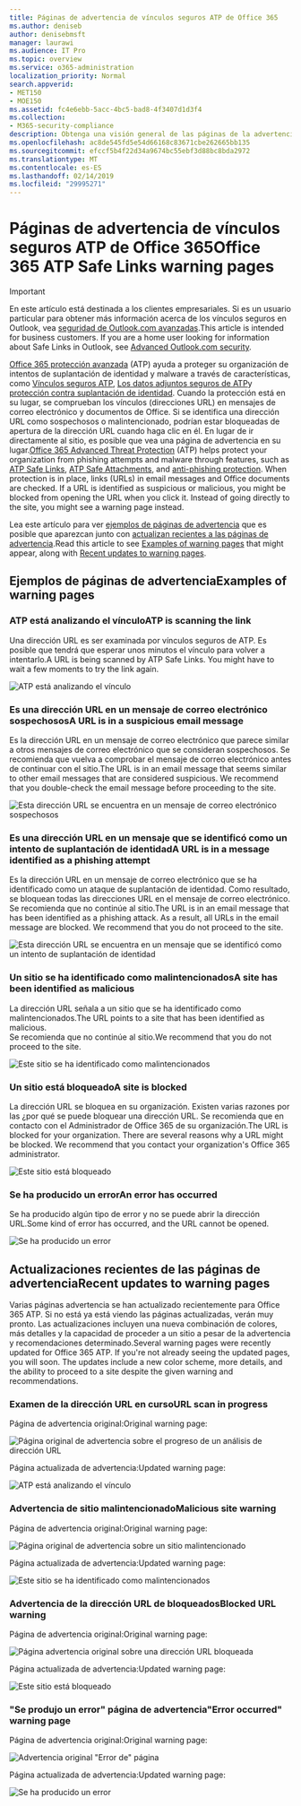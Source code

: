 ```yaml
---
title: Páginas de advertencia de vínculos seguros ATP de Office 365
ms.author: deniseb
author: denisebmsft
manager: laurawi
ms.audience: IT Pro
ms.topic: overview
ms.service: o365-administration
localization_priority: Normal
search.appverid:
- MET150
- MOE150
ms.assetid: fc4e6ebb-5acc-4bc5-bad8-4f3407d1d3f4
ms.collection:
- M365-security-compliance
description: Obtenga una visión general de las páginas de la advertencia que es posible que vea cuando la protección de amenaza avanzada de Office 365 está en el trabajo.
ms.openlocfilehash: ac8de545fd5e54d66168c83671cbe262665bb135
ms.sourcegitcommit: efccf5b4f22d34a9674bc55ebf3d88bc8bda2972
ms.translationtype: MT
ms.contentlocale: es-ES
ms.lasthandoff: 02/14/2019
ms.locfileid: "29995271"
---
```

# <a name="office-365-atp-safe-links-warning-pages"></a><span data-ttu-id="553a6-103">Páginas de advertencia de vínculos seguros ATP de Office 365</span><span class="sxs-lookup"><span data-stu-id="553a6-103">Office 365 ATP Safe Links warning pages</span></span>

> [!IMPORTANT]
> <span data-ttu-id="553a6-p101">En este artículo está destinada a los clientes empresariales. Si es un usuario particular para obtener más información acerca de los vínculos seguros en Outlook, vea [seguridad de Outlook.com avanzadas](https://support.office.com/article/advanced-outlook-com-security-for-office-365-subscribers-882d2243-eab9-4545-a58a-b36fee4a46e2).</span><span class="sxs-lookup"><span data-stu-id="553a6-p101">This article is intended for business customers. If you are a home user looking for information about Safe Links in Outlook, see [Advanced Outlook.com security](https://support.office.com/article/advanced-outlook-com-security-for-office-365-subscribers-882d2243-eab9-4545-a58a-b36fee4a46e2).</span></span>

<span data-ttu-id="553a6-p102">[Office 365 protección avanzada](office-365-atp.md) (ATP) ayuda a proteger su organización de intentos de suplantación de identidad y malware a través de características, como [Vínculos seguros ATP](atp-safe-links.md), [Los datos adjuntos seguros de ATP](atp-safe-attachments.md)y [protección contra suplantación de identidad](anti-phishing-protection.md). Cuando la protección está en su lugar, se comprueban los vínculos (direcciones URL) en mensajes de correo electrónico y documentos de Office. Si se identifica una dirección URL como sospechosos o malintencionado, podrían estar bloqueadas de apertura de la dirección URL cuando haga clic en él. En lugar de ir directamente al sitio, es posible que vea una página de advertencia en su lugar.</span><span class="sxs-lookup"><span data-stu-id="553a6-p102">[Office 365 Advanced Threat Protection](office-365-atp.md) (ATP) helps protect your organization from phishing attempts and malware through features, such as [ATP Safe Links](atp-safe-links.md), [ATP Safe Attachments](atp-safe-attachments.md), and [anti-phishing protection](anti-phishing-protection.md). When protection is in place, links (URLs) in email messages and Office documents are checked. If a URL is identified as suspicious or malicious, you might be blocked from opening the URL when you click it. Instead of going directly to the site, you might see a warning page instead.</span></span> 
  
<span data-ttu-id="553a6-110">Lea este artículo para ver [ejemplos de páginas de advertencia](atp-safe-links-warning-pages.md#examples) que es posible que aparezcan junto con [actualizan recientes a las páginas de advertencia](atp-safe-links-warning-pages.md#updates).</span><span class="sxs-lookup"><span data-stu-id="553a6-110">Read this article to see [Examples of warning pages](atp-safe-links-warning-pages.md#examples) that might appear, along with [Recent updates to warning pages](atp-safe-links-warning-pages.md#updates).</span></span>
  
## <a name="examples-of-warning-pages"></a><span data-ttu-id="553a6-111">Ejemplos de páginas de advertencia</span><span class="sxs-lookup"><span data-stu-id="553a6-111">Examples of warning pages</span></span>

### <a name="atp-is-scanning-the-link"></a><span data-ttu-id="553a6-112">ATP está analizando el vínculo</span><span class="sxs-lookup"><span data-stu-id="553a6-112">ATP is scanning the link</span></span>

<span data-ttu-id="553a6-p103">Una dirección URL es ser examinada por vínculos seguros de ATP. Es posible que tendrá que esperar unos minutos el vínculo para volver a intentarlo.</span><span class="sxs-lookup"><span data-stu-id="553a6-p103">A URL is being scanned by ATP Safe Links. You might have to wait a few moments to try the link again.</span></span>

![ATP está analizando el vínculo](media/ee8dd5ed-6b91-4248-b054-12b719e8d0ed.png)

### <a name="a-url-is-in-a-suspicious-email-message"></a><span data-ttu-id="553a6-116">Es una dirección URL en un mensaje de correo electrónico sospechosos</span><span class="sxs-lookup"><span data-stu-id="553a6-116">A URL is in a suspicious email message</span></span>

<span data-ttu-id="553a6-p104">Es la dirección URL en un mensaje de correo electrónico que parece similar a otros mensajes de correo electrónico que se consideran sospechosos. Se recomienda que vuelva a comprobar el mensaje de correo electrónico antes de continuar con el sitio.</span><span class="sxs-lookup"><span data-stu-id="553a6-p104">The URL is in an email message that seems similar to other email messages that are considered suspicious. We recommend that you double-check the email message before proceeding to the site.</span></span>

![Esta dirección URL se encuentra en un mensaje de correo electrónico sospechosos](media/33f57923-23e3-4b0f-838b-6ad589ba897b.png)

### <a name="a-url-is-in-a-message-identified-as-a-phishing-attempt"></a><span data-ttu-id="553a6-120">Es una dirección URL en un mensaje que se identificó como un intento de suplantación de identidad</span><span class="sxs-lookup"><span data-stu-id="553a6-120">A URL is in a message identified as a phishing attempt</span></span>

<span data-ttu-id="553a6-p105">Es la dirección URL en un mensaje de correo electrónico que se ha identificado como un ataque de suplantación de identidad. Como resultado, se bloquean todas las direcciones URL en el mensaje de correo electrónico. Se recomienda que no continúe al sitio.</span><span class="sxs-lookup"><span data-stu-id="553a6-p105">The URL is in an email message that has been identified as a phishing attack. As a result, all URLs in the email message are blocked. We recommend that you do not proceed to the site.</span></span>

![Esta dirección URL se encuentra en un mensaje que se identificó como un intento de suplantación de identidad](media/6e544a28-0604-4821-aba6-d5a57bb917e5.png)

### <a name="a-site-has-been-identified-as-malicious"></a><span data-ttu-id="553a6-125">Un sitio se ha identificado como malintencionados</span><span class="sxs-lookup"><span data-stu-id="553a6-125">A site has been identified as malicious</span></span>

<span data-ttu-id="553a6-126">La dirección URL señala a un sitio que se ha identificado como malintencionados.</span><span class="sxs-lookup"><span data-stu-id="553a6-126">The URL points to a site that has been identified as malicious.</span></span>  <br/> <span data-ttu-id="553a6-127">Se recomienda que no continúe al sitio.</span><span class="sxs-lookup"><span data-stu-id="553a6-127">We recommend that you do not proceed to the site.</span></span>

![Este sitio se ha identificado como malintencionados](media/058883c8-23f0-4672-9c1c-66b084796177.png)

### <a name="a-site-is-blocked"></a><span data-ttu-id="553a6-129">Un sitio está bloqueado</span><span class="sxs-lookup"><span data-stu-id="553a6-129">A site is blocked</span></span>

<span data-ttu-id="553a6-p106">La dirección URL se bloquea en su organización. Existen varias razones por las ¿por qué se puede bloquear una dirección URL. Se recomienda que en contacto con el Administrador de Office 365 de su organización.</span><span class="sxs-lookup"><span data-stu-id="553a6-p106">The URL is blocked for your organization. There are several reasons why a URL might be blocked. We recommend that you contact your organization's Office 365 administrator.</span></span>

![Este sitio está bloqueado](media/6b4bda2d-a1e6-419e-8b10-588e83c3af3f.png)

### <a name="an-error-has-occurred"></a><span data-ttu-id="553a6-134">Se ha producido un error</span><span class="sxs-lookup"><span data-stu-id="553a6-134">An error has occurred</span></span>

<span data-ttu-id="553a6-135">Se ha producido algún tipo de error y no se puede abrir la dirección URL.</span><span class="sxs-lookup"><span data-stu-id="553a6-135">Some kind of error has occurred, and the URL cannot be opened.</span></span>

![Se ha producido un error](media/2f7465a4-1cf4-4c1c-b7d4-3c07e4b795b4.png)

## <a name="recent-updates-to-warning-pages"></a><span data-ttu-id="553a6-137">Actualizaciones recientes de las páginas de advertencia</span><span class="sxs-lookup"><span data-stu-id="553a6-137">Recent updates to warning pages</span></span>

<span data-ttu-id="553a6-p107">Varias páginas advertencia se han actualizado recientemente para Office 365 ATP. Si no está ya está viendo las páginas actualizadas, verán muy pronto. Las actualizaciones incluyen una nueva combinación de colores, más detalles y la capacidad de proceder a un sitio a pesar de la advertencia y recomendaciones determinado.</span><span class="sxs-lookup"><span data-stu-id="553a6-p107">Several warning pages were recently updated for Office 365 ATP. If you're not already seeing the updated pages, you will soon. The updates include a new color scheme, more details, and the ability to proceed to a site despite the given warning and recommendations.</span></span>

### <a name="url-scan-in-progress"></a><span data-ttu-id="553a6-141">Examen de la dirección URL en curso</span><span class="sxs-lookup"><span data-stu-id="553a6-141">URL scan in progress</span></span>

<span data-ttu-id="553a6-142">Página de advertencia original:</span><span class="sxs-lookup"><span data-stu-id="553a6-142">Original warning page:</span></span>

![Página original de advertencia sobre el progreso de un análisis de dirección URL](media/04368763-763f-43d6-94a4-a48291d36893.png)

<span data-ttu-id="553a6-144">Página actualizada de advertencia:</span><span class="sxs-lookup"><span data-stu-id="553a6-144">Updated warning page:</span></span>

![ATP está analizando el vínculo](media/ee8dd5ed-6b91-4248-b054-12b719e8d0ed.png)

### <a name="malicious-site-warning"></a><span data-ttu-id="553a6-146">Advertencia de sitio malintencionado</span><span class="sxs-lookup"><span data-stu-id="553a6-146">Malicious site warning</span></span>

<span data-ttu-id="553a6-147">Página de advertencia original:</span><span class="sxs-lookup"><span data-stu-id="553a6-147">Original warning page:</span></span>

![Página original de advertencia sobre un sitio malintencionado](media/b9efda09-6dd8-46ef-82cb-56e4d538b8f5.png)

<span data-ttu-id="553a6-149">Página actualizada de advertencia:</span><span class="sxs-lookup"><span data-stu-id="553a6-149">Updated warning page:</span></span>

![Este sitio se ha identificado como malintencionados](media/058883c8-23f0-4672-9c1c-66b084796177.png)

### <a name="blocked-url-warning"></a><span data-ttu-id="553a6-151">Advertencia de la dirección URL de bloqueados</span><span class="sxs-lookup"><span data-stu-id="553a6-151">Blocked URL warning</span></span>

<span data-ttu-id="553a6-152">Página de advertencia original:</span><span class="sxs-lookup"><span data-stu-id="553a6-152">Original warning page:</span></span>

![Página advertencia original sobre una dirección URL bloqueada](media/3d6ba028-30bf-45fc-958e-d3aad3defc83.png)

<span data-ttu-id="553a6-154">Página actualizada de advertencia:</span><span class="sxs-lookup"><span data-stu-id="553a6-154">Updated warning page:</span></span>

![Este sitio está bloqueado](media/6b4bda2d-a1e6-419e-8b10-588e83c3af3f.png)

### <a name="error-occurred-warning-page"></a><span data-ttu-id="553a6-156">"Se produjo un error" página de advertencia</span><span class="sxs-lookup"><span data-stu-id="553a6-156">"Error occurred" warning page</span></span>

<span data-ttu-id="553a6-157">Página de advertencia original:</span><span class="sxs-lookup"><span data-stu-id="553a6-157">Original warning page:</span></span>

![Advertencia original "Error de" página](media/9aaa4383-2f23-48be-bdaa-8efbcb2acc70.png)

<span data-ttu-id="553a6-159">Página actualizada de advertencia:</span><span class="sxs-lookup"><span data-stu-id="553a6-159">Updated warning page:</span></span>

![Se ha producido un error](media/2f7465a4-1cf4-4c1c-b7d4-3c07e4b795b4.png)
   

